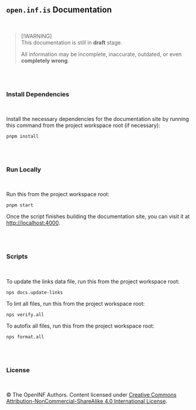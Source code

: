 ## `open.inf.is` Documentation

<br />

> [!WARNING]<br /> This documentation is still in **draft** stage.
>
> All information may be incomplete, inaccurate, outdated, or even **completely
> wrong**.

<br /><br />

### Install Dependencies

<br />

Install the necessary dependencies for the documentation site by running this
command from the project workspace root (if necessary):

```shell
pnpm install
```

<br /><br />

### Run Locally

<br />

Run this from the project workspace root:

```shell
pnpm start
```

Once the script finishes building the documentation site, you can visit it at
<http://localhost:4000>.

<br /><br />

### Scripts

<br />

To update the links data file, run this from the project workspace root:

```shell
nps docs.update-links
```

To lint all files, run this from the project workspace root:

```shell
nps verify.all
```

To autofix all files, run this from the project workspace root:

```shell
nps format.all
```

<br /><br />

### License

<br />

&copy; The OpenINF Authors. Content licensed under
[Creative Commons Attribution-NonCommercial-ShareAlike 4.0 International License](https://creativecommons.org/licenses/by-nc-sa/4.0/).
